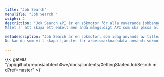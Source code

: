 ```yaml
---
title: "Job Search"
menuTitle: "Job Search "
weight: 2
description: "Job Search API är en sökmotor för alla nuvarande jobbannonser från Platsbanken. 
Målet är att skapa ett enkelt men ändå mångsidigt API som ska passa alla som bygger alla slags applikationer som innehåller data från jobbannonser."

metadescription: "Job Search är en sökmotor, som idag används av tillexempel Arbetsförmedlingens Platsbanken för att söka jobbannonser. 
Nu kan du som vill skapa tjänster för arbetsmarknadsdata använda sökmotorn. Läs mer här"
  
---
```



{{< getMD "/api/github/repos/JobtechSwe/docs/contents/GettingStartedJobSearch.md?ref=master" >}}

